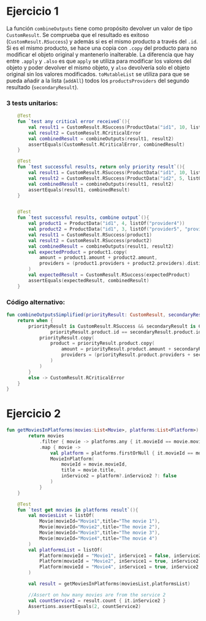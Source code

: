 # Ejercicio 1

La función `combineOutputs` tiene como propósito devolver un valor de tipo `CustomResult`. Se comprueba que el resultado es exitoso (`CustomResult.RSuccess`) y además si es el mismo producto a través del `.id`. Si es el mismo producto, se hace una copia con `.copy` del producto para no modificar el objeto original y mantenerlo inalterable. La diferencia que hay entre `.apply` y `.also` es que `apply` se utiliza para modificar los valores del objeto y poder devolver el mismo objeto, y `also` devolvería solo el objeto original sin los valores modificados. `toMutableList` se utiliza para que se pueda añadir a la lista (`addAll`) todos los `productsProviders` del segundo resultado (`secondaryResult`).

### 3 tests unitarios:

```kotlin
    @Test
    fun `test any critical error received`(){
        val result1 = CustomResult.RSuccess(ProductData("id1", 10, listOf("provider1")))
        val result2 = CustomResult.RCriticalError
        val combinedResult = combineOutputs(result1, result2)
        assertEquals(CustomResult.RCriticalError, combinedResult)
    }

    @Test
    fun `test successful results, return only priority result`(){
        val result1 = CustomResult.RSuccess(ProductData("id1", 10, listOf("provider2")))
        val result2 = CustomResult.RSuccess(ProductData("id2", 5, listOf("provider3")))
        val combinedResult = combineOutputs(result1, result2)
        assertEquals(result1, combinedResult)
    }


    @Test
    fun `test successful results, combine output`(){
        val product1 = ProductData("id1", 4, listOf("provider4"))
        val product2 = ProductData("id1", 3, listOf("provider5", "provider6"))
        val result1 = CustomResult.RSuccess(product1)
        val result2 = CustomResult.RSuccess(product2)
        val combinedResult = combineOutputs(result1, result2)
        val expectedProduct = product1.copy(
            amount = product1.amount + product2.amount,
            providers = (product1.providers + product2.providers).distinct()
        )
        val expectedResult = CustomResult.RSuccess(expectedProduct)
        assertEquals(expectedResult, combinedResult)
    }
```
### Código alternativo:

```kotlin
fun combineOutputsSimplified(priorityResult: CustomResult, secondaryResult: CustomResult): CustomResult {
    return when {
        priorityResult is CustomResult.RSuccess && secondaryResult is CustomResult.RSuccess &&
                priorityResult.product.id == secondaryResult.product.id -> {
            priorityResult.copy(
                product = priorityResult.product.copy(
                    amount = priorityResult.product.amount + secondaryResult.product.amount,
                    providers = (priorityResult.product.providers + secondaryResult.product.providers).distinct()
                )
            )
        }
        else -> CustomResult.RCriticalError
    }
}
```

# Ejercicio 2
```kotlin
fun getMoviesInPlatforms(movies:List<Movie>, platforms:List<Platform>):List<MovieInPlatform>{
        return movies
            .filter { movie -> platforms.any { it.movieId == movie.movieId && (it.inService1 || it.inService2) } }
            .map { movie ->
                val platform = platforms.firstOrNull { it.movieId == movie.movieId }
                MovieInPlatform(
                    movieId = movie.movieId,
                    title = movie.title,
                    inService2 = platform?.inService2 ?: false
                )
            }
    }

    @Test
    fun `test get movies in platforms result`(){
        val moviesList = listOf(
            Movie(movieId="Movie1",title="The movie 1"),
            Movie(movieId="Movie2",title="The movie 2"),
            Movie(movieId="Movie3",title="The movie 3"),
            Movie(movieId="Movie4",title="The movie 4")
        )
        val platformsList = listOf(
            Platform(movieId = "Movie1", inService1 = false, inService2 = false),
            Platform(movieId = "Movie2", inService1 = true, inService2 = false),
            Platform(movieId = "Movie4", inService1 = true, inService2 = true)
        )

        val result = getMoviesInPlatforms(moviesList,platformsList)

        //Assert on how many movies are from the service 2
        val countService2 = result.count { it.inService2 }
        Assertions.assertEquals(2, countService2)
    }
```
